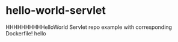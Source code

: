 # hello-world-servlet
HHHHHHHHHHelloWorld Servlet repo example with corresponding Dockerfile!
hello
